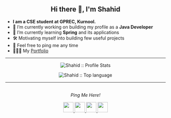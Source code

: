 <h2 align="center"> Hi there 👋, I'm Shahid </h2>

- **I am a CSE student at GPREC, Kurnool.**
- 🔭 I’m currently working on building my profile as a **Java Developer**
- 🌱 I’m currently learning **Spring** and its applications
- 🛠 Motivating myself into building few useful projects
- 💬 Feel free to ping me any time
- 👩🏻‍💻 My [Portfolio](https://shahidshaiksk.github.io/Personal-Portfolio-Website/)

---

<p align="center">
  <img src="https://github-readme-stats.vercel.app/api?username=shahidshaiksk&show_icons=true&theme=tokyonight" alt="Shahid :: Profile Stats
"/>
</p>
<p align="center">
  <img src="https://github-readme-stats.vercel.app/api/top-langs/?username=shahidshaiksk&theme=tokyonight&layout=compact" alt="Shahid :: Top language"/>
</p>

---
<!--
<i>My Interests 🙂</i>
- Love ❤️ EDM 🎵 </li>
- 👀 Always keen to know latest Tech 📱 Updates</li>
- 🎮 I love playing FPS games</li>
- 💪 Fitness is love </li>

---
-->
<p align="center">
<br> <i> Ping Me Here! </i>
<p align="center">
<a href = "https://twitter.com/shahidshaiksk/">
  <img height="32" width="32" src="https://www.vectorlogo.zone/logos/twitter/twitter-tile.svg" /> </a>
<a href = "https://www.linkedin.com/in/shahidshaiksk/">
  <img height="32" width="32" src="https://www.vectorlogo.zone/logos/linkedin/linkedin-icon.svg" /> </a>
<a href = "https://www.instagram.com/shahidshaiksk/">
  <img height="32" width="32" src="https://www.vectorlogo.zone/logos/instagram/instagram-tile.svg" /> </a>
<a href = "https://www.facebook.com/sk.shahid.15/">
  <img height="32" width="32" src="https://www.vectorlogo.zone/logos/facebook/facebook-tile.svg" /> </a>
</a>
</p>
